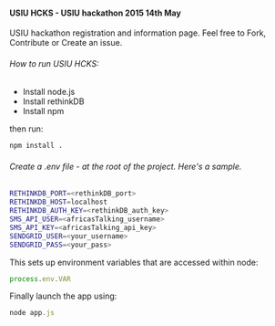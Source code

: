 #### USIU HCKS - USIU hackathon 2015 14th May

USIU hackathon registration and information page. Feel free to Fork, Contribute or Create
an issue.


###### How to run USIU HCKS:

- Install node.js
- Install rethinkDB
- Install npm

then run:
```bash
npm install .
```


###### Create a .env file - at the root of the project. Here's a sample.

```bash
RETHINKDB_PORT=<rethinkDB_port>
RETHINKDB_HOST=localhost
RETHINKDB_AUTH_KEY=<rethinkDB_auth_key>
SMS_API_USER=<africasTalking_username>
SMS_API_KEY=<africasTalking_api_key>
SENDGRID_USER=<your_username>
SENDGRID_PASS=<your_pass>
```

This sets up environment variables that are accessed within node:
```javascript
process.env.VAR
```

Finally launch the app using:
```javascript
node app.js
```

